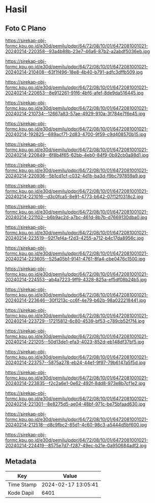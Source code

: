 # Hasil

## Foto C Plano

https://sirekap-obj-formc.kpu.go.id/e30d/pemilu/pdpr/64/72/08/10/01/6472081001021-20240214-220358--93a4b88b-23e7-46a6-87b2-a2abdf5036eb.jpg

https://sirekap-obj-formc.kpu.go.id/e30d/pemilu/pdpr/64/72/08/10/01/6472081001021-20240214-210408--63f1f496-18e8-4b40-b791-adfc3dffb509.jpg

https://sirekap-obj-formc.kpu.go.id/e30d/pemilu/pdpr/64/72/08/10/01/6472081001021-20240214-220653--8e912261-91f6-4bf6-afef-8de9da516445.jpg

https://sirekap-obj-formc.kpu.go.id/e30d/pemilu/pdpr/64/72/08/10/01/6472081001021-20240214-210734--12667a83-57ae-4929-910a-3f784e7f6e45.jpg

https://sirekap-obj-formc.kpu.go.id/e30d/pemilu/pdpr/64/72/08/10/01/6472081001021-20240214-192825--689acf71-2d83-4700-9f59-c9d408570b15.jpg

https://sirekap-obj-formc.kpu.go.id/e30d/pemilu/pdpr/64/72/08/10/01/6472081001021-20240214-220849--6f8b4f65-62bb-4eb0-84f9-0b92cb0a98d1.jpg

https://sirekap-obj-formc.kpu.go.id/e30d/pemilu/pdpr/64/72/08/10/01/6472081001021-20240214-220936--5b1cd1cf-c032-4d1b-ba3d-f9bc797859a9.jpg

https://sirekap-obj-formc.kpu.go.id/e30d/pemilu/pdpr/64/72/08/10/01/6472081001021-20240214-221016--d3c0fca5-8e91-4773-b642-07f12f0318c2.jpg

https://sirekap-obj-formc.kpu.go.id/e30d/pemilu/pdpr/64/72/08/10/01/6472081001021-20240214-221102--b6b9ac2d-a7bc-461d-8b7b-d7669130dba0.jpg

https://sirekap-obj-formc.kpu.go.id/e30d/pemilu/pdpr/64/72/08/10/01/6472081001021-20240214-223519--92f7ef4a-f2d3-4255-a712-b4c17da8956c.jpg

https://sirekap-obj-formc.kpu.go.id/e30d/pemilu/pdpr/64/72/08/10/01/6472081001021-20240214-223605--525a05b1-9141-4761-8fa4-cbe0476c1500.jpg

https://sirekap-obj-formc.kpu.go.id/e30d/pemilu/pdpr/64/72/08/10/01/6472081001021-20240214-224553--ab4a7223-9ff9-4328-825a-ef5df08b24b5.jpg

https://sirekap-obj-formc.kpu.go.id/e30d/pemilu/pdpr/64/72/08/10/01/6472081001021-20240214-223646--30f1213c-cc6f-4e79-b62b-98a022218441.jpg

https://sirekap-obj-formc.kpu.go.id/e30d/pemilu/pdpr/64/72/08/10/01/6472081001021-20240214-223729--17215812-6c80-4539-bf53-c789cb52f7f4.jpg

https://sirekap-obj-formc.kpu.go.id/e30d/pemilu/pdpr/64/72/08/10/01/6472081001021-20240214-221205--50d13de1-efa3-4023-852d-eb148df37bf5.jpg

https://sirekap-obj-formc.kpu.go.id/e30d/pemilu/pdpr/64/72/08/10/01/6472081001021-20240214-223757--5875a278-eb24-44e1-9f97-79b6147a5f5d.jpg

https://sirekap-obj-formc.kpu.go.id/e30d/pemilu/pdpr/64/72/08/10/01/6472081001021-20240214-223835--f2c2a6e1-0e62-492f-8dd8-973e8b7cf1e2.jpg

https://sirekap-obj-formc.kpu.go.id/e30d/pemilu/pdpr/64/72/08/10/01/6472081001021-20240214-221301--8e8275d5-ae04-48bf-971c-be75bfaad630.jpg

https://sirekap-obj-formc.kpu.go.id/e30d/pemilu/pdpr/64/72/08/10/01/6472081001021-20240214-212518--d8c9fbc2-85d1-4c60-98c3-a5444d5bf600.jpg

https://sirekap-obj-formc.kpu.go.id/e30d/pemilu/pdpr/64/72/08/10/01/6472081001021-20240214-224419--8575e7d7-f287-49ec-b21e-0a950684adf2.jpg


## Metadata

| Key        | Value               |
| ---------- | ------------------- |
| Time Stamp | 2024-02-17 13:05:41 |
| Kode Dapil | 6401                |



